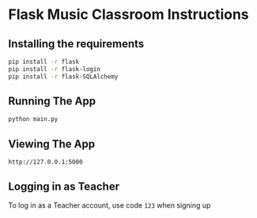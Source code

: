 # Flask Music Classroom Instructions

## Installing the requirements

```bash
pip install -r flask
pip install -r flask-login
pip install -r flask-SQLAlchemy
```

## Running The App

```bash
python main.py
```

## Viewing The App

`http://127.0.0.1:5000`

## Logging in as Teacher

To log in as a Teacher account, use code `123` when signing up

